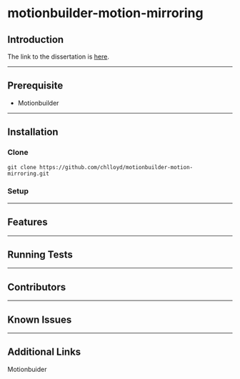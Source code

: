 # motionbuilder-motion-mirroring

## Introduction
The link to the dissertation is [here](url). 

---

## Prerequisite
 - Motionbuilder

---

## Installation
### Clone

`git clone https://github.com/chlloyd/motionbuilder-motion-mirroring.git`

### Setup

---

## Features

---

## Running Tests

---

## Contributors

---

## Known Issues

---

## Additional Links
Motionbuider